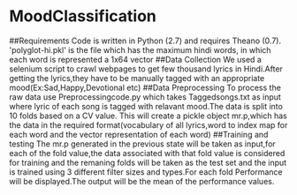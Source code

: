 # MoodClassification
##Requirements
Code is written in Python (2.7) and requires Theano (0.7).
'polyglot-hi.pkl' is the file which has the maximum hindi words, in which each word is represented a 1x64 vector
##Data Collection
We used a selenium script to crawl webpages to get few thousand lyrics in Hindi.After getting the lyrics,they have to be manually tagged with an appropriate mood(Ex:Sad,Happy,Devotional etc)
##Data Preprocessing
To process the raw data use Preprocessingcode.py which takes Taggedsongs.txt as input where lyric of each song is tagged with relavant mood.The data is split into 10 folds based on a CV value.
This will create a pickle object mr.p,which has the data in the required format(vocabulary of all lyrics,word to index map for each word and the vector representation of each word)
##Training and testing
The mr.p generated in the previous state will be taken as input,for each of the fold value,the data associated with that fold value is considered for training and the remaning folds will be taken as the test set and the input is trained using 3 different filter sizes and types.For each fold Performance will be displayed.The output will be the mean of the performance values.
